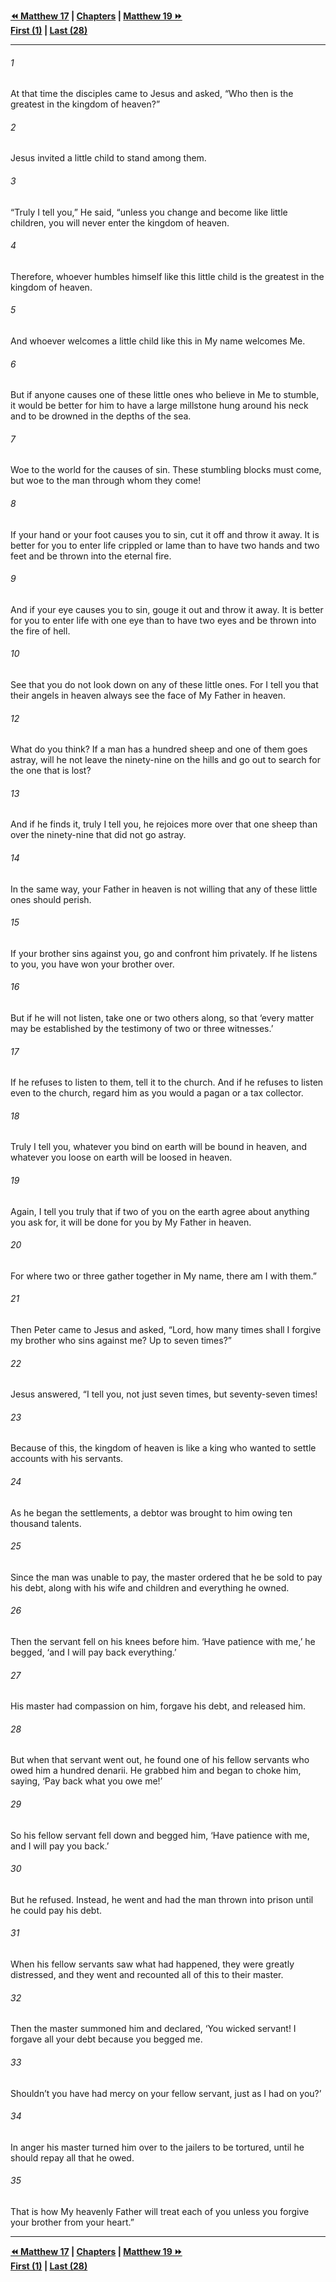   
**[⏪ Matthew 17](./Matthew%2017.md) | [Chapters](./_index.md) | [Matthew 19 ⏩](./Matthew%2019.md)**  
**[First (1)](./Matthew%201.md) | [Last (28)](./Matthew%2028.md)**  
  
---  
  
###### 1  
At that time the disciples came to Jesus and asked, “Who then is the greatest in the kingdom of heaven?”  
  
###### 2  
Jesus invited a little child to stand among them.  
  
###### 3  
“Truly I tell you,” He said, “unless you change and become like little children, you will never enter the kingdom of heaven.  
  
###### 4  
Therefore, whoever humbles himself like this little child is the greatest in the kingdom of heaven.  
  
###### 5  
And whoever welcomes a little child like this in My name welcomes Me.  
  
###### 6  
But if anyone causes one of these little ones who believe in Me to stumble, it would be better for him to have a large millstone hung around his neck and to be drowned in the depths of the sea.  
  
###### 7  
Woe to the world for the causes of sin. These stumbling blocks must come, but woe to the man through whom they come!  
  
###### 8  
If your hand or your foot causes you to sin, cut it off and throw it away. It is better for you to enter life crippled or lame than to have two hands and two feet and be thrown into the eternal fire.  
  
###### 9  
And if your eye causes you to sin, gouge it out and throw it away. It is better for you to enter life with one eye than to have two eyes and be thrown into the fire of hell.  
  
###### 10  
See that you do not look down on any of these little ones. For I tell you that their angels in heaven always see the face of My Father in heaven.  
  
###### 12  
What do you think? If a man has a hundred sheep and one of them goes astray, will he not leave the ninety-nine on the hills and go out to search for the one that is lost?  
  
###### 13  
And if he finds it, truly I tell you, he rejoices more over that one sheep than over the ninety-nine that did not go astray.  
  
###### 14  
In the same way, your Father in heaven is not willing that any of these little ones should perish.  
  
###### 15  
If your brother sins against you, go and confront him privately. If he listens to you, you have won your brother over.  
  
###### 16  
But if he will not listen, take one or two others along, so that ‘every matter may be established by the testimony of two or three witnesses.’  
  
###### 17  
If he refuses to listen to them, tell it to the church. And if he refuses to listen even to the church, regard him as you would a pagan or a tax collector.  
  
###### 18  
Truly I tell you, whatever you bind on earth will be bound in heaven, and whatever you loose on earth will be loosed in heaven.  
  
###### 19  
Again, I tell you truly that if two of you on the earth agree about anything you ask for, it will be done for you by My Father in heaven.  
  
###### 20  
For where two or three gather together in My name, there am I with them.”  
  
###### 21  
Then Peter came to Jesus and asked, “Lord, how many times shall I forgive my brother who sins against me? Up to seven times?”  
  
###### 22  
Jesus answered, “I tell you, not just seven times, but seventy-seven times!  
  
###### 23  
Because of this, the kingdom of heaven is like a king who wanted to settle accounts with his servants.  
  
###### 24  
As he began the settlements, a debtor was brought to him owing ten thousand talents.  
  
###### 25  
Since the man was unable to pay, the master ordered that he be sold to pay his debt, along with his wife and children and everything he owned.  
  
###### 26  
Then the servant fell on his knees before him. ‘Have patience with me,’ he begged, ‘and I will pay back everything.’  
  
###### 27  
His master had compassion on him, forgave his debt, and released him.  
  
###### 28  
But when that servant went out, he found one of his fellow servants who owed him a hundred denarii. He grabbed him and began to choke him, saying, ‘Pay back what you owe me!’  
  
###### 29  
So his fellow servant fell down and begged him, ‘Have patience with me, and I will pay you back.’  
  
###### 30  
But he refused. Instead, he went and had the man thrown into prison until he could pay his debt.  
  
###### 31  
When his fellow servants saw what had happened, they were greatly distressed, and they went and recounted all of this to their master.  
  
###### 32  
Then the master summoned him and declared, ‘You wicked servant! I forgave all your debt because you begged me.  
  
###### 33  
Shouldn’t you have had mercy on your fellow servant, just as I had on you?’  
  
###### 34  
In anger his master turned him over to the jailers to be tortured, until he should repay all that he owed.  
  
###### 35  
That is how My heavenly Father will treat each of you unless you forgive your brother from your heart.”  
  
  
---  
  
**[⏪ Matthew 17](./Matthew%2017.md) | [Chapters](./_index.md) | [Matthew 19 ⏩](./Matthew%2019.md)**  
**[First (1)](./Matthew%201.md) | [Last (28)](./Matthew%2028.md)**  
  
